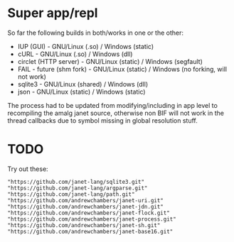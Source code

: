 # Super app/repl

So far the following builds in both/works in one or the other:

- IUP (GUI) - GNU/Linux (.so) / Windows (static)
- cURL - GNU/Linux (.so) / Windows (dll)
- circlet (HTTP server) - GNU/Linux (static) / Windows (segfault)
- FAIL - future (shm fork) - GNU/Linux (static) / Windows (no forking, will
  not work)
- sqlite3 - GNU/Linux (shared) / Windows (dll)
- json - GNU/Linux (static) / Windows (static)

The process had to be updated from modifying/including in app level to
recompiling the amalg janet source, otherwise non BIF will not work in
the thread callbacks due to symbol missing in global resolution stuff.

# TODO

Try out these:

    "https://github.com/janet-lang/sqlite3.git"
    "https://github.com/janet-lang/argparse.git"
    "https://github.com/janet-lang/path.git"
    "https://github.com/andrewchambers/janet-uri.git"
    "https://github.com/andrewchambers/janet-jdn.git"
    "https://github.com/andrewchambers/janet-flock.git"
    "https://github.com/andrewchambers/janet-process.git"
    "https://github.com/andrewchambers/janet-sh.git"
    "https://github.com/andrewchambers/janet-base16.git"
